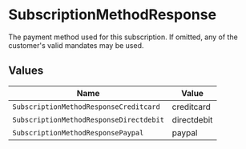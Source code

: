 # SubscriptionMethodResponse

The payment method used for this subscription. If omitted, any of the customer's valid mandates may be used.


## Values

| Name                                    | Value                                   |
| --------------------------------------- | --------------------------------------- |
| `SubscriptionMethodResponseCreditcard`  | creditcard                              |
| `SubscriptionMethodResponseDirectdebit` | directdebit                             |
| `SubscriptionMethodResponsePaypal`      | paypal                                  |